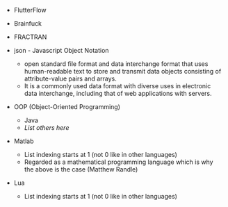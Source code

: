 - FlutterFlow
- Brainfuck
- FRACTRAN
- json - Javascript Object Notation
	- open standard file format and data interchange format that uses human-readable text to store and transmit data objects consisting of attribute-value pairs and arrays. 
	- It is a commonly used data format with diverse uses in electronic data interchange, including that of web applications with servers. 
- OOP (Object-Oriented Programming)
	- Java
	- *List others here*

- Matlab
	- List indexing starts at 1 (not 0 like in other languages)
	- Regarded as a mathematical programming language which is why the above is the case (Matthew Randle)
- Lua
	- List indexing starts at 1 (not 0 like in other languages)

